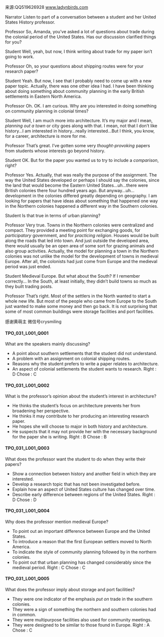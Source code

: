 来源:QQ519626928 www.ladynbirds.com

Narrator 
Listen to part of a conversation between a student and her United States History professor. 

Professor 
So, Amanda, you’ve asked a lot of questions about trade during the colonial period of the United States. Has our discussion clarified things for you? 

Student 
Well, yeah, but now, I think writing about trade for my paper isn’t going to work. 

Professor 
Oh, so your questions about shipping routes were for your research paper? 

Student 
Yeah. But now, I see that I probably need to come up with a new paper topic. Actually, there was one other idea I had. I have been thinking about doing something about community planning in the early British settlements in Eastern North America. 

Professor 
Oh. OK. I am curious. Why are you interested in doing something on community planning in colonial times? 

Student 
Well, I am much more into architecture. It’s my major and I mean, *planning out a town* or city goes along with that. I mean, not that I don’t like history…I am interested in history…really interested…But I think, you know, for a career, architecture is more for me. 

Professor 
That’s great. I’ve gotten some very *thought-provoking* papers from students whose interests go beyond history. 

Student 
OK. But for the paper you wanted us to try to include a *comparison*, right?
 
Professor 
Yes. Actually, that was really the purpose of the assignment. The way the United States developed or perhaps I should say the colonies, since the land that would become the Eastern United States…uh…there were British colonies there four hundred years ago. But anyway…uh… development in the colonies differed greatly depending on geography. I am looking for papers that have ideas about something that happened one way in the Northern colonies happened a different way in the Southern colonies. 

Student 
Is that true in terms of urban planning? 

Professor 
Very true. Towns in the Northern colonies were centralized and compact. They provided a meeting point for exchanging goods, for *participatory* government, and for *practicing religion*. Houses would be built along the roads that led into town. And just outside the developed area, there would usually be an open area of some sort for grazing animals and also group activities. Actually, the model for planning a town in the Northern colonies was not unlike the model for the development of towns in medieval Europe. After all, the colonists had just come from Europe and the medieval period was just ended. 

Student 
Medieval Europe. But what about the South? If I remember correctly… In the South, at least initially, they didn’t build towns so much as they built trading posts. 

Professor 
That’s right. Most of the settlers in the North wanted to start a whole new life. But most of the people who came from Europe to the South just wanted to make some money and then go back. It is not surprising that some of most common buildings were storage facilities and port facilities.

感谢黄萌主 微信号crysmiling

#### TPO_031_L001_Q001
What are the speakers mainly discussing?
- A point about southern settlements that the student did not understand.
- A problem with an assignment on colonial shipping routes.
- Reasons why the student prefers to write a paper relates to architecture.
- An aspect of colonial settlements the student wants to research.
Right : D	Chose : C


#### TPO_031_L001_Q002
What is the professor’s opinion about the student’s interest in architecture?
- He thinks the student’s focus on architecture prevents her from broadening her perspective.
- He thinks it may contribute to her producing an interesting research paper.
- He hopes she will choose to major in both history and architecture.
- He suspects that it may not provide her with the necessary background for the paper she is writing.
Right : B	Chose : B


#### TPO_031_L001_Q003
What does the professor want the student to do when they write their papers?
- Show a connection between history and another field in which they are interested.
- Develop a research topic that has not been investigated before.
- Explain how an aspect of United States culture has changed over time.
- Describe early difference between regions of the United States.
Right : D	Chose : D


#### TPO_031_L001_Q004
Why does the professor mention medieval Europe?
- To point out an important difference between Europe and the United States.
- To introduce a reason that the first European settlers moved to North America.
- To indicate the style of community planning followed by in the northern colonies.
- To point out that urban planning has changed considerably since the medieval period.
Right : C	Chose : C


#### TPO_031_L001_Q005
What does the professor imply about storage and port facilities?
- They were one indicator of the emphasis *put on* trade in the southern colonies.
- They were a sign of something the northern and southern colonies had in common.
- They were multipurpose facilities also used for community meetings.
- They were designed to be similar to those found in Europe.
Right : A	Chose : C
